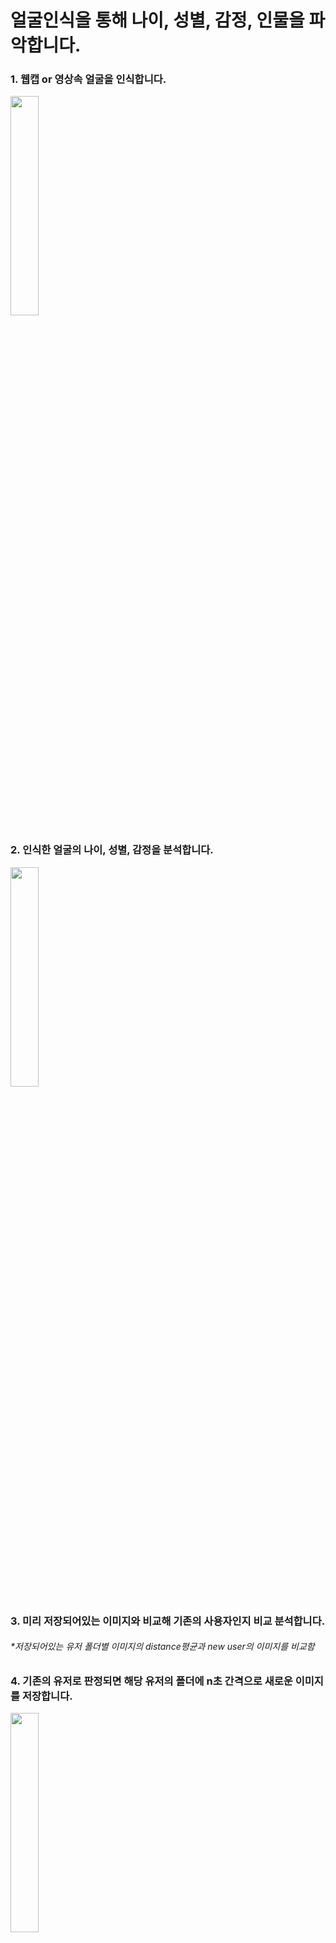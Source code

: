 # 얼굴인식을 통해 나이, 성별, 감정, 인물을 파악합니다.

### 1. 웹캡 or 영상속 얼굴을 인식합니다.


<img src="https://user-images.githubusercontent.com/52908154/72505874-22dd7a00-3884-11ea-91f3-f60af55a2d5e.png" width="30%">


### 2. 인식한 얼굴의 나이, 성별, 감정을 분석합니다.

<img src="https://user-images.githubusercontent.com/52908154/72505919-34268680-3884-11ea-8e92-bc4b1036bba7.png" width="30%">



### 3. 미리 저장되어있는 이미지와 비교해 기존의 사용자인지 비교 분석합니다.


###### *저장되어있는 유저 폴더별 이미지의 distance평균과 new user의 이미지를 비교함


### 4. 기존의 유저로 판정되면 해당 유저의 폴더에 n초 간격으로 새로운 이미지를 저장합니다.

<img src="https://user-images.githubusercontent.com/52908154/72505988-5ae4bd00-3884-11ea-8dc4-943cbde1c665.png" width="30%">


### 5. 새로운 유저라면 새로운 폴더를 생성하고 n초 간격으로 새로운 이미지를 저장합니다.

<img src="https://user-images.githubusercontent.com/52908154/72506018-6932d900-3884-11ea-8d0f-a1009944882d.png" width="30%">

<img src="https://user-images.githubusercontent.com/52908154/72506149-b44cec00-3884-11ea-92c9-5123857a3a46.png" width="30%">



###### *폴더당 이미지의 최대 갯수는 100장이며 초과시 오래된 이미지를 부터 삭제됩니다.

### 7. 프로그램이 종료되면 기존의 유저와 새로운 유저 폴더 내용을 비교합니다. 우발적으로 생성된 기존 유저 이미지를 기존 폴더에 병합합니다.

<img src="https://user-images.githubusercontent.com/52908154/72506232-dba3b900-3884-11ea-9b1c-1e6a50f25d22.png" width="30%">

##### (같은 사용자지만 신규유저로 생성된 폴더)

<img src="https://user-images.githubusercontent.com/52908154/72506294-f413d380-3884-11ea-8761-0ccd9dd0e5b3.png" width="30%">

##### (새로운 폴더에 이미지가 저장되는 모습)

<img src="https://user-images.githubusercontent.com/52908154/72506336-068e0d00-3885-11ea-97de-459c0534bff4.png" width="30%">

##### (프로그램이 종료되고 기존의 유저 폴더에 병합됨)


###### *UnKnown 유저 판별시 기준이되는 distance의 임계치는 요구되는 사항에 따라 적절히 수정가능하며 이미지 저장 기준 및 새로운 유저 등록에 대한 수정을 권장함

